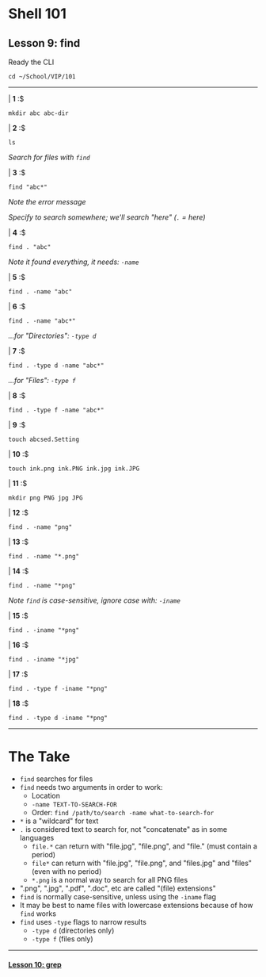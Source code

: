 # Shell 101
## Lesson 9: find

Ready the CLI

`cd ~/School/VIP/101`

___

| **1** :$

```console
mkdir abc abc-dir
```

| **2** :$

```console
ls
```

*Search for files with `find`*

| **3** :$

```console
find "abc*"
```

*Note the error message*

*Specify to search somewhere; we'll search "here" (`.` = here)*

| **4** :$

```console
find . "abc"
```

*Note it found everything, it needs: `-name`*

| **5** :$

```console
find . -name "abc"
```

| **6** :$

```console
find . -name "abc*"
```

*...for "Directories": `-type d`*

| **7** :$

```console
find . -type d -name "abc*"
```

*...for "Files": `-type f`*

| **8** :$

```console
find . -type f -name "abc*"
```

| **9** :$

```console
touch abcsed.Setting
```

| **10** :$

```console
touch ink.png ink.PNG ink.jpg ink.JPG
```

| **11** :$

```console
mkdir png PNG jpg JPG
```

| **12** :$

```console
find . -name "png"
```

| **13** :$

```console
find . -name "*.png"
```

| **14** :$

```console
find . -name "*png"
```

*Note `find` is case-sensitive, ignore case with: `-iname`*

| **15** :$

```console
find . -iname "*png"
```

| **16** :$

```console
find . -iname "*jpg"
```

| **17** :$

```console
find . -type f -iname "*png"
```

| **18** :$

```console
find . -type d -iname "*png"
```

___

# The Take

- `find` searches for files
- `find` needs two arguments in order to work:
  - Location
  - `-name TEXT-TO-SEARCH-FOR`
  - Order: `find /path/to/search -name what-to-search-for`
- `*` is a "wildcard" for text
- `.` is considered text to search for, not "concatenate" as in some languages
  - `file.*` can return with "file.jpg", "file.png", and "file." (must contain a period)
  - `file*` can return with "file.jpg", "file.png", and "files.jpg" and "files" (even with no period)
  - `*.png` is a normal way to search for all PNG files
- ".png", ".jpg", ".pdf", ".doc", etc are called "(file) extensions"
- `find` is normally case-sensitive, unless using the `-iname` flag
- It may be best to name files with lowercase extensions because of how `find` works
- `find` uses `-type` flags to narrow results
  - `-type d` (directories only)
  - `-type f` (files only)

___

#### [Lesson 10: grep](https://github.com/inkVerb/vip/blob/master/101/Lesson-10.md)
